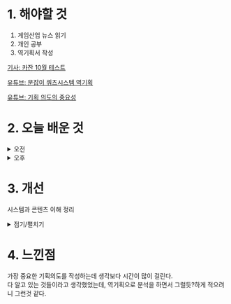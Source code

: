 
# 1. 해야할 것

1. 게임산업 뉴스 읽기 
2. 개인 공부  
3. 역기획서 작성

[기사: 카잔 10월 테스트](https://www.gamemeca.com/view.php?gid=1752303)

[유튜브: 문잡이 쿼츠시스템 역기획](https://www.youtube.com/watch?v=DHjdBcvXUd8&t=1991s)

[유튜브: 기획 의도의 중요성](https://www.youtube.com/watch?v=xdAwenwgRqU)

# 2. 오늘 배운 것

<details>
<summary>오전</summary>

## 오늘의 뉴스
### 카잔
![image](https://github.com/user-attachments/assets/e5d3492d-7c03-4cd1-9ed0-cb07acd0a395)

던전앤파이터에서 가장 좋아했던 직업이 레인저와 버서커였다.\
버서커는 뭐 폭주와 대검을 들고 싸운다는 컨셉이 강한데, 그게 정말 마음에 든다.

이번에 테스트하는 퍼스트 버서커:카잔은 전투가 스타일리쉬하고 빠른템포로 보인다.\
그래서 기대가 된다. 무엇보다 카툰그래픽이지만 디테일이 잘 표현되어있어서 보는맛도 좋다.

플레이 기회가 있다면 꼭 해보고 싶다.

## 기획서 분석
![image](https://github.com/user-attachments/assets/e7b2912f-b529-4111-9726-61e28e9ab7e8)
![image](https://github.com/user-attachments/assets/6d25d28d-1e16-4453-bbd1-000cbefbcd20)
![image](https://github.com/user-attachments/assets/8b84226e-1795-4b26-8cfd-7b080250c515)
![image](https://github.com/user-attachments/assets/56938d0c-f696-497a-b588-603300ec16a0)
![image](https://github.com/user-attachments/assets/093bab1e-61db-4318-91fc-c6ee0299f92e)
![image](https://github.com/user-attachments/assets/c95ab348-58e9-4926-987d-1bf3ac140143)
![image](https://github.com/user-attachments/assets/6ef52bb2-53e9-4c3f-84ad-29e3d13d7841)
![image](https://github.com/user-attachments/assets/83cab61b-371e-4687-9394-3fedd5d7c84c)
![image](https://github.com/user-attachments/assets/5605df00-b8c3-4f8a-97cc-0e595795f7e0)

</details>


<details>
<summary>오후</summary>

## 역기획서 작성
### 기획 의도의 중요성
![image](https://github.com/user-attachments/assets/1d06d701-dd0c-4280-9835-10ac19c64bdb)

![image](https://github.com/user-attachments/assets/800bcf81-a2c6-4dd1-9f96-2b979b0537e5)

* 빌드업
  1. 설득해야 할 대상 반응 예측
  2. 긍정적인 레퍼런스 제시
  3. 현 상태 분석 및 해결 방안 제시
  4. 예상되는 부작용과 대응 계획 제시

* 근거 수집(레퍼런스)
  1. 게임 방향성에 어울리는가?
  2. 게임 근간을 엎어야만 동작 가능한가?
  3. 비중이나 중요도에 비해 비용이 크지 않은가?
  4. 기존 시스템, 콘텐츠와 역할이 겹치거나 상충되지는 않는가?

****

### 시스템 설계
* 입력/규칙/출력


</details>




# 3. 개선

시스템과 콘텐츠 이해 정리
<details>
<summary>접기/펼치기</summary>

![image](https://github.com/user-attachments/assets/12d99922-0231-4132-8385-41930c2c1b73)

![image](https://github.com/user-attachments/assets/010a4a1c-229e-4891-9b88-371032099f3a)

![image](https://github.com/user-attachments/assets/729c2b0c-72d3-4e20-8ce6-92e1cacba37c)

![image](https://github.com/user-attachments/assets/5c1e9500-9250-4571-ab40-279eebcbec64)

</details>



# 4. 느낀점

가장 중요한 기획의도를 작성하는데 생각보다 시간이 많이 걸린다.\
다 알고 있는 것들이라고 생각했었는데, 역기획으로 분석을 하면서 그럴듯?하게 적으려니 그런것 같다.
